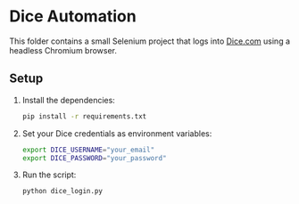 # Dice Automation

This folder contains a small Selenium project that logs into
[Dice.com](https://www.dice.com/) using a headless Chromium browser.

## Setup

1. Install the dependencies:
   ```bash
   pip install -r requirements.txt
   ```
2. Set your Dice credentials as environment variables:
   ```bash
   export DICE_USERNAME="your_email"
   export DICE_PASSWORD="your_password"
   ```
3. Run the script:
   ```bash
   python dice_login.py
   ```
